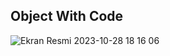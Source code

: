 ## Object With Code

![Ekran Resmi 2023-10-28 18 16 06](https://github.com/ahmettunahanbekdas/100DaysOfSwift/assets/97003033/a0d9e554-16b0-4879-80f8-08383df83ec9)
